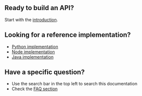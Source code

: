 ## Ready to build an API?

Start with the [introduction](main-content/introduction).

## Looking for a reference implementation?

* [Python implementation](reference-implementations/python)
* [Node implementation](reference-implementations/node)
* [Java implementation](reference-implementations/java)

## Have a specific question?

* Use the search bar in the top left to search this documentation
* Check the [FAQ section](other/faq)



